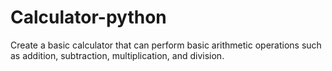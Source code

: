 # Calculator-python
Create a basic calculator that can perform basic arithmetic operations such as addition, subtraction, multiplication, and division.
